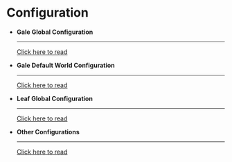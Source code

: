 # Configuration

- **Gale Global Configuration**

  ***

  [Click here to read](gale-global.md)

- **Gale Default World Configuration**

  ***

  [Click here to read](gale-world.md)

- **Leaf Global Configuration**

  ***

  [Click here to read](leaf-global.md)

- **Other Configurations**

  ***

  [Click here to read](misc-config.md)
